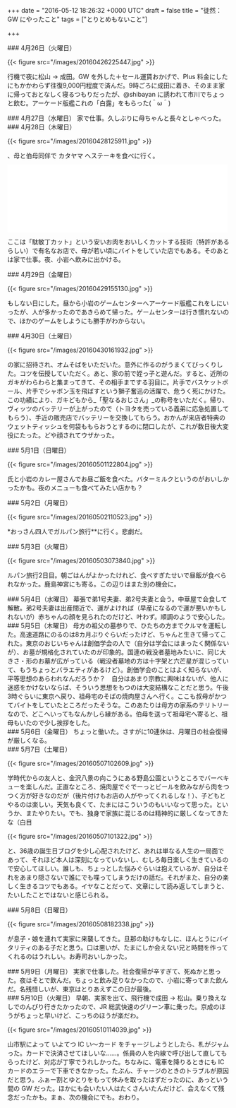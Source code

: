 
+++
date = "2016-05-12 18:26:32 +0000 UTC"
draft = false
title = "徒然：GW にやったこと"
tags = ["とりとめもないこと"]

+++
<div class="section">
    ### 4月26日（火曜日）
    

{{< figure src="/images/20160426225447.jpg"  >}}

行機で夜に松山 → 成田。GW を外した＋セール運賃おかげで、Plus 料金にしたにもかかわらず往復9,000円程度で済んだ。9時ごろに成田に着き、そのまま家に帰っておとなしく寝るつもりだったが、@shibayan に誘われて市川でちょっと飲む。アーケード版艦これの「白露」をもらった(＾ω＾)

</div>
<div class="section">
    ### 4月27日（水曜日）
    家で仕事。久しぶりに母ちゃんと長々としゃべった。

</div>
<div class="section">
    ### 4月28日（木曜日）
    

{{< figure src="/images/20160428125911.jpg"  >}}

、母と伯母同伴で カタヤマ へステーキを食べに行く。<iframe src="//hatenablog-parts.com/embed?url=http%3A%2F%2Fdabintyo.jp%2F" title="レストランカタヤマ | お肉のおいしい下町の洋食や" class="embed-card embed-webcard" scrolling="no" frameborder="0" style="display: block; width: 100%; height: 155px; max-width: 500px; margin: 10px 0px;"></iframe>ここは「駄敏丁カット」という安いお肉をおいしくカットする技術（特許があるらしい）で有名なお店で、母が若い頃にバイトをしていた店でもある。そのあとは家で仕事。夜、小岩へ飲みに出かける。

</div>
<div class="section">
    ### 4月29日（金曜日）
    

{{< figure src="/images/20160429155130.jpg"  >}}

もしない日にした。昼から小岩のゲームセンターへアーケード版艦これをしにいったが、人が多かったのであきらめて帰った。ゲームセンターは行き慣れないので、ほかのゲームをしようにも勝手がわからない。

</div>
<div class="section">
    ### 4月30日（土曜日）
    

{{< figure src="/images/20160430161932.jpg"  >}}

の家に招待され、オムそばをいただいた。意外に作るのがうまくてびっくりした。コツを伝授していただく。あと、家の前で姪っ子と遊んだ。すると、近所のガキがわらわらと集まってきて、その相手までする羽目に。片手でバスケットボール、片手でシャボン玉を飛ばすという獅子奮迅の活躍で、危うく死にかけた。この功績により、ガキどもから_「聖なるおじさん」_の称号をいただく。帰り、ヴィッツのバッテリーが上がったので（トヨタを売っている義弟に応急処置してもらう）、手近の販売店でバッテリーを交換してもらう。おかんが来店者特典のウェットティッシュを何袋ももらおうとするのに閉口したが、これが数日後大変役にたった。どや顔されてウザかった。

</div>
<div class="section">
    ### 5月1日（日曜日）
    

{{< figure src="/images/20160501122804.jpg"  >}}

 氏と小岩のカレー屋さんでお昼ご飯を食べた。バターミルクというのがおいしかったかも。夜のメニューも食べてみたい店かも？

</div>
<div class="section">
    ### 5月2日（月曜日）
    

{{< figure src="/images/20160502110523.jpg"  >}}

*おっさん四人でガルパン旅行**に行く。悲劇だ。

</div>
<div class="section">
    ### 5月3日（火曜日）
    

{{< figure src="/images/20160503073840.jpg"  >}}

ルパン旅行2日目。朝ごはんがよかったけれど、食べすぎたせいで昼飯が食べられなかった。鹿島神宮にも寄る。この辺りはまた別の機会に。

</div>
<div class="section">
    ### 5月4日（水曜日）
    幕張で弟1号夫妻、弟2号夫妻と会う。中華屋で会食して解散。弟2号夫妻は出産間近で、運がよければ（早産になるので運が悪いかもしれないが）赤ちゃんの顔を見られたのだけど、叶わず。順調のようで安心した。

</div>
<div class="section">
    ### 5月5日（木曜日）
    母方の祖父の墓参りで、ひたちの方までクルマを運転した。高速道路にのるのは8カ月ぶりぐらいだったけど、ちゃんと生きて帰ってこれた。東京のおじいちゃんは創価学会の人で（自分は学会にはまったく関係ないが）、お墓が規格化されていたのが印象的。国連の戦没者墓地みたいに、同じ大きさ・形のお墓が広がっている（戦没者墓地の方は十字架と六芒星が混じっていて、もうちょっとバラエティがあるけど）。創価学会のことはよく知らないが、平等思想のあらわれなんだろうか？　自分はあまり宗教に興味はないが、他人に迷惑をかけないならば、そういう思想をもつのは大変結構なことだと思う。午後3時ぐらいに東京へ戻り、祖母宅のそばの焼肉屋さんへ行く。ここも叔母がかつてバイトをしていたところだったそうな。このあたりは母方の家系のテリトリーなので、どこへいってもなんかしら縁がある。伯母を送って祖母宅へ寄ると、祖母もいたので少し挨拶をした。

</div>
<div class="section">
    ### 5月6日（金曜日）
    ちょっと働いた。さすがに10連休は、月曜日の社会復帰が厳しくなる。

</div>
<div class="section">
    ### 5月7日（土曜日）
    

{{< figure src="/images/20160507102609.jpg"  >}}

学時代からの友人と、金沢八景の向こうにある野島公園というところでバーベキューを楽しんだ。正直なところ、焼肉屋でぐでーっとビールを飲みながら肉をつつく方が好きなのだが（後片付けもお店の人がやってくれるしな！）、子どもとやるのは楽しい。天気も良くて、たまにはこういうのもいいなって思った。というか、またやりたい。でも、独身で家族に混じるのは精神的に厳しくなってきたな（白目

{{< figure src="/images/20160507101322.jpg"  >}}

と、36歳の誕生日ブログを少し心配されたけど、あれは単なる人生の一局面であって、それほど本人は深刻になっていないし、むしろ毎日楽しく生きているので安心してほしい。誰しも、ちょっとした悩みぐらいは抱えているが、自分はそれをあまり隠さないで誰にでも喋ってしまうだけの話だ。それがまた、自分の楽しく生きるコツでもある。イヤなことだって、文章にして読み返してしまうと、たいしたことではないと感じられる。

</div>
<div class="section">
    ### 5月8日（日曜日）
    

{{< figure src="/images/20160508182338.jpg"  >}}

が息子・娘を連れて実家に来襲してきた。旦那の助けもなしに、ほんとうにバイタリティのある子だと思う。口は悪いが、たまにしか会えない兄と時間を作ってくれるのはうれしい。お寿司おいしかった。

</div>
<div class="section">
    ### 5月9日（月曜日）
    実家で仕事した。社会復帰が辛すぎて、死ぬかと思った。夜はそとで飲んだ。ちょっと飲み足りなかったので、小岩に寄ってまた飲んだ。名残惜しいが、東京はとりあえずこの日が最後。

</div>
<div class="section">
    ### 5月10日（火曜日）
    早朝、実家を出て、飛行機で成田 → 松山。乗り換えなしでのんびり行きたかったので、JR 総武快速のグリーン車に乗った。京成のほうがちょっと早いけど、こっちのほうが楽だわ。

{{< figure src="/images/20160510114039.jpg"  >}}

山市駅によって いよてつ IC い～カード をチャージしようとしたら、札がジャムった。カードで決済させてほしいな……。係員の人を内線で呼び出して直してもらったけど、対応が丁寧でうれしかった。ちなみに、電車を降りるときにも IC カードのエラーで下車できなかった。たぶん、チャージのときのトラブルが原因だと思う。ふぁー割とゆとりをもって休みを取ったはずだったのに、あっという間の GW だった。ほかにも会いたい人はたくさんいたんだけど、会えなくて残念だったかも。まぁ、次の機会にでも。おわり。

</div>

